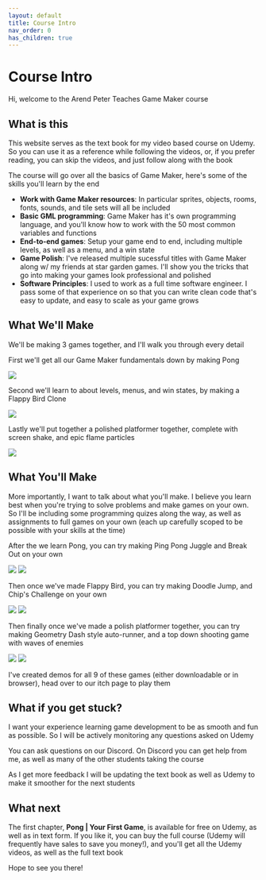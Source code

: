 ```yaml
---
layout: default
title: Course Intro
nav_order: 0
has_children: true
---
```


# Course Intro

Hi, welcome to the Arend Peter Teaches Game Maker course

## What is this

This website serves as the text book for my video based course on Udemy. So you can use it as a reference while following the videos, or, if you prefer reading, you can skip the videos, and just follow along with the book

The course will go over all the basics of Game Maker, here's some of the skills you'll learn by the end

 * **Work with Game Maker resources**: In particular sprites, objects, rooms, fonts, sounds, and tile sets will all be included
 * **Basic GML programming**: Game Maker has it's own programming language, and you'll know how to work with the 50 most common variables and functions
 * **End-to-end games**: Setup your game end to end, including multiple levels, as well as a menu, and a win state
 * **Game Polish**: I've released multiple sucessful titles with Game Maker along w/ my friends at star garden games. I'll show you the tricks that go into making your games look professional and polished
 * **Software Principles**: I used to work as a full time software engineer. I pass some of that experience on so that you can write clean code that's easy to update, and easy to scale as your game grows

## What We'll Make

We'll be making 3 games together, and I'll walk you through every detail

First we'll get all our Game Maker fundamentals down by making Pong

![](../../images/pong/pong_final.gif)

Second we'll learn to about levels, menus, and win states, by making a Flappy Bird Clone

![](../../images/pong/flappy_bird_final.gif)

Lastly we'll put together a polished platformer together, complete with screen shake, and epic flame particles

![](../../images/pong/platformer_final.gif)

## What You'll Make

More importantly, I want to talk about what you'll make. I believe you learn best when you're trying to solve problems and make games on your own. So I'll be including some programming quizes along the way, as well as assignments to full games on your own (each up carefully scoped to be possible with your skills at the time)

After the we learn Pong, you can try making Ping Pong Juggle and Break Out on your own

![](../../images/pong/ping_pong_juggle_final.gif)
![](../../images/pong/breakout_final.gif)

Then once we've made Flappy Bird, you can try making Doodle Jump, and Chip's Challenge on your own

![](../../images/pong/doodle_jump_final.gif)
![](../../images/pong/chips_challenge_final.gif)

Then finally once we've made a polish platformer together, you can try making Geometry Dash style auto-runner, and a top down shooting game with waves of enemies

![](../../images/pong/doodle_jump_final.gif)
![](../../images/pong/chips_challenge_final.gif)

I've created demos for all 9 of these games (either downloadable or in browser), head over to our itch page to play them

## What if you get stuck?

I want your experience learning game development to be as smooth and fun as possible. So I will be actively monitoring any questions asked on Udemy

You can ask questions on our Discord. On Discord you can get help from me, as well as many of the other students taking the course

As I get more feedback I will be updating the text book as well as Udemy to make it smoother for the next students

## What next

The first chapter, **Pong \| Your First Game**, is available for free on Udemy, as well as in text form. If you like it, you can buy the full course (Udemy will frequently have sales to save you money!), and you'll get all the Udemy videos, as well as the full text book

Hope to see you there!

